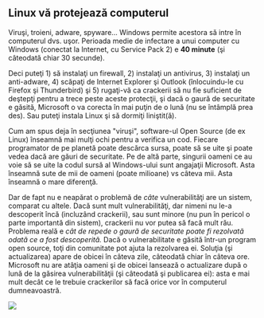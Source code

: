 <?php require("../../entete.php"); ?> <?php require("../../base.php"); ?> <?php require("../../fonctions.php"); ?>

<div id="corps">

<h2>Linux vă protejează computerul</h2>

Viruşi, troieni, adware, spyware... Windows permite acestora să intre în
computerul dvs. uşor. Perioada medie de infectare a unui computer cu Windows
(conectat la Internet, cu Service Pack 2) e <b>40 minute</b> (şi câteodată chiar
30 secunde).

Deci puteţi 1) să instalaţi un firewall, 2) instalaţi un antivirus, 3) instalaţi
un anti-adware, 4) scăpaţi de Internet Explorer şi Outlook (înlocuindu-le cu Firefox
şi Thunderbird) şi 5) rugaţi-vă ca crackerii să nu fie suficient de deştepţi
pentru a trece peste aceste protecţii, şi dacă o gaură de securitate e găsită,
Microsoft o va corecta în mai puţin de o lună (nu se întâmplă prea des). Sau
puteţi instala Linux şi să dormiţi liniştit(ă).

Cum am spus deja în secţiunea "viruşi", software-ul Open Source (de ex Linux)
înseamnă mai mulţi ochi pentru a verifica un cod. Fiecare programator de pe planetă
poate descărca sursa, poate să se uite şi poate vedea dacă are găuri de securitate.
Pe de altă parte, singurii oameni ce au voie să se uite la codul sursă al Windows-ului
sunt angajaţii Microsoft. Asta înseamnă sute de mii de oameni (poate milioane) vs câteva
mii. Asta înseamnă o mare diferenţă.

Dar de fapt nu e neapărat o problemă de <i>câte</i> vulnerabilităţi
are un sistem, comparat cu altele. Dacă sunt mult vulnerabilităţi, dar nimeni
nu le-a descoperit încă (incluzând crackerii), sau sunt minore (nu pun în pericol
o parte importantă din sistem), crackerii nu vor putea să facă mult rău. Problema reală
e <i>cât de repede o gaură de securitate poate fi rezolvată odată ce a fost descoperită.</i>
Dacă o vulnerabilitate e găsită într-un program open source, toţi din comunitate pot ajuta
la rezolvarea ei. Soluţia (şi actualizarea) apare de obicei în câteva zile, câteodată chiar în
câteva ore. Microsoft nu are atâţia oameni şi de obicei lansează o actualizare după o lună de la
găsirea vulnerabilităţii (şi câteodată şi publicarea ei): asta e mai mult decât ce le trebuie
crackerilor să facă orice vor în computerul dumneavoastră.


<img src="Images/security_thumb.png" />

</div>


